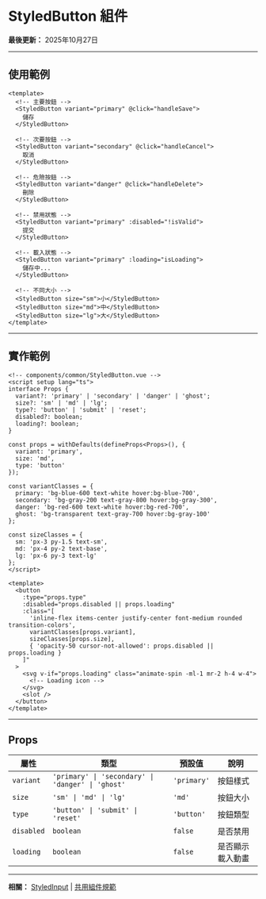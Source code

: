 # StyledButton 組件

**最後更新：** 2025年10月27日

---

## 使用範例

```vue
<template>
  <!-- 主要按鈕 -->
  <StyledButton variant="primary" @click="handleSave">
    儲存
  </StyledButton>

  <!-- 次要按鈕 -->
  <StyledButton variant="secondary" @click="handleCancel">
    取消
  </StyledButton>

  <!-- 危險按鈕 -->
  <StyledButton variant="danger" @click="handleDelete">
    刪除
  </StyledButton>

  <!-- 禁用狀態 -->
  <StyledButton variant="primary" :disabled="!isValid">
    提交
  </StyledButton>

  <!-- 載入狀態 -->
  <StyledButton variant="primary" :loading="isLoading">
    儲存中...
  </StyledButton>

  <!-- 不同大小 -->
  <StyledButton size="sm">小</StyledButton>
  <StyledButton size="md">中</StyledButton>
  <StyledButton size="lg">大</StyledButton>
</template>
```

---

## 實作範例

```vue
<!-- components/common/StyledButton.vue -->
<script setup lang="ts">
interface Props {
  variant?: 'primary' | 'secondary' | 'danger' | 'ghost';
  size?: 'sm' | 'md' | 'lg';
  type?: 'button' | 'submit' | 'reset';
  disabled?: boolean;
  loading?: boolean;
}

const props = withDefaults(defineProps<Props>(), {
  variant: 'primary',
  size: 'md',
  type: 'button'
});

const variantClasses = {
  primary: 'bg-blue-600 text-white hover:bg-blue-700',
  secondary: 'bg-gray-200 text-gray-800 hover:bg-gray-300',
  danger: 'bg-red-600 text-white hover:bg-red-700',
  ghost: 'bg-transparent text-gray-700 hover:bg-gray-100'
};

const sizeClasses = {
  sm: 'px-3 py-1.5 text-sm',
  md: 'px-4 py-2 text-base',
  lg: 'px-6 py-3 text-lg'
};
</script>

<template>
  <button
    :type="props.type"
    :disabled="props.disabled || props.loading"
    :class="[
      'inline-flex items-center justify-center font-medium rounded transition-colors',
      variantClasses[props.variant],
      sizeClasses[props.size],
      { 'opacity-50 cursor-not-allowed': props.disabled || props.loading }
    ]"
  >
    <svg v-if="props.loading" class="animate-spin -ml-1 mr-2 h-4 w-4">
      <!-- Loading icon -->
    </svg>
    <slot />
  </button>
</template>
```

---

## Props

| 屬性 | 類型 | 預設值 | 說明 |
|------|------|--------|------|
| `variant` | `'primary' \| 'secondary' \| 'danger' \| 'ghost'` | `'primary'` | 按鈕樣式 |
| `size` | `'sm' \| 'md' \| 'lg'` | `'md'` | 按鈕大小 |
| `type` | `'button' \| 'submit' \| 'reset'` | `'button'` | 按鈕類型 |
| `disabled` | `boolean` | `false` | 是否禁用 |
| `loading` | `boolean` | `false` | 是否顯示載入動畫 |

---

**相關：** [StyledInput](./StyledInput.md) | [共用組件規範](./共用組件規範.md)

